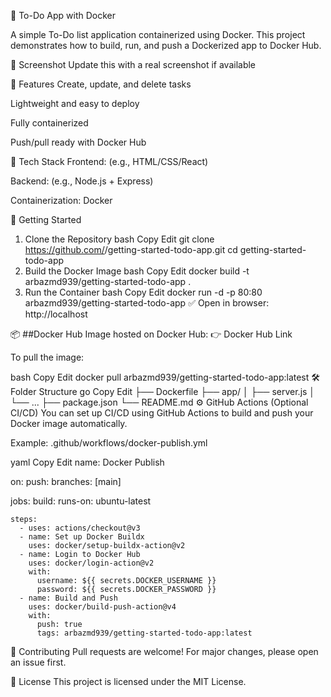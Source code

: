 📝 To-Do App with Docker

A simple To-Do list application containerized using Docker. This project demonstrates how to build, run, and push a Dockerized app to Docker Hub.

📸 Screenshot
Update this with a real screenshot if available


🚀 Features
Create, update, and delete tasks

Lightweight and easy to deploy

Fully containerized

Push/pull ready with Docker Hub

🧱 Tech Stack
Frontend: (e.g., HTML/CSS/React)

Backend: (e.g., Node.js + Express)

Containerization: Docker

🐳 Getting Started
1. Clone the Repository
bash
Copy
Edit
git clone https://github.com/<your-username>/getting-started-todo-app.git
cd getting-started-todo-app
2. Build the Docker Image
bash
Copy
Edit
docker build -t arbazmd939/getting-started-todo-app .
3. Run the Container
bash
Copy
Edit
docker run -d -p 80:80 arbazmd939/getting-started-todo-app
✅ Open in browser: http://localhost


📦 ##Docker Hub
Image hosted on Docker Hub:
👉 Docker Hub Link

To pull the image:

bash
Copy
Edit
docker pull arbazmd939/getting-started-todo-app:latest
🛠️ Folder Structure
go
Copy
Edit
├── Dockerfile
├── app/
│   ├── server.js
│   └── ...
├── package.json
└── README.md
⚙️ GitHub Actions (Optional CI/CD)
You can set up CI/CD using GitHub Actions to build and push your Docker image automatically.

Example:
.github/workflows/docker-publish.yml

yaml
Copy
Edit
name: Docker Publish

on:
  push:
    branches: [main]

jobs:
  build:
    runs-on: ubuntu-latest

    steps:
      - uses: actions/checkout@v3
      - name: Set up Docker Buildx
        uses: docker/setup-buildx-action@v2
      - name: Login to Docker Hub
        uses: docker/login-action@v2
        with:
          username: ${{ secrets.DOCKER_USERNAME }}
          password: ${{ secrets.DOCKER_PASSWORD }}
      - name: Build and Push
        uses: docker/build-push-action@v4
        with:
          push: true
          tags: arbazmd939/getting-started-todo-app:latest
🤝 Contributing
Pull requests are welcome! For major changes, please open an issue first.

📄 License
This project is licensed under the MIT License.

